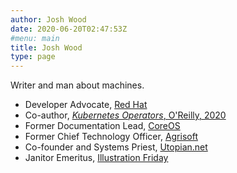 ```yaml
---
author: Josh Wood
date: 2020-06-20T02:47:53Z
#menu: main
title: Josh Wood
type: page
---
```


<!-- <j@joshix.com> § [@joshixisjosh9][jxtwitter] § [github.com/joshix][jxgithub] § [speakerdeck.com/joshix][slides] -->

Writer and man about machines.

* Developer Advocate, [Red Hat][redhat]
* Co-author, [*Kubernetes Operators*, O'Reilly, 2020][operators-book]
* Former Documentation Lead, [CoreOS][coreos]
* Former Chief Technology Officer, [Agrisoft][agrisoft]
* Co-founder and Systems Priest, [Utopian.net][un2joco]
* Janitor Emeritus, [Illustration Friday][ifri]

[agrisoft]: http://kind.financial/agrisoft-seed-to-sale-software/ "Acquired by Kind Financial"
[coreos]: https://coreos.com/ "Acquired by Red Hat"
[ifri]: http://illustrationfriday.com "Acquired by Illustration Age"
[un2joco]: http://johncompanies.com "Acquired by John Companies"
[jxgithub]: https://github.com/joshix/
[jxtwitter]: https://twitter.com/joshixisjosh9
[operators-book]: http://shop.oreilly.com/product/0636920234357.do "Acquired by readers everywhere"
[redhat]: https://redhat.com "Acquired by IBM"
[slides]: https://speakerdeck.com/joshix
